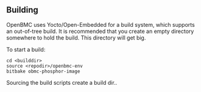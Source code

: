 ## Building ##

OpenBMC uses Yocto/Open-Embedded for a build system, which supports an 
out-of-tree build.  It is recommended that you create an empty directory
somewhere to hold the build.  This directory will get big.

To start a build:

    cd <builddir>
    source <repodir>/openbmc-env
    bitbake obmc-phosphor-image


Sourcing the build scripts create a build dir.. 
